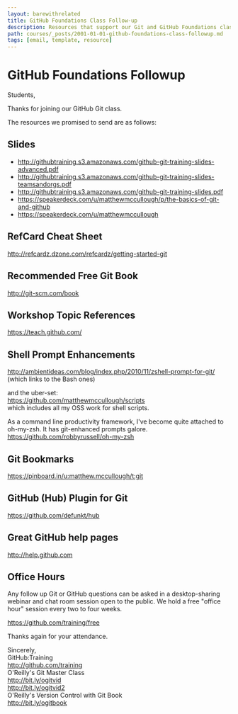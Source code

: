```yaml
---
layout: barewithrelated
title: GitHub Foundations Class Follow-up
description: Resources that support our Git and GitHub Foundations class.
path: courses/_posts/2001-01-01-github-foundations-class-followup.md
tags: [email, template, resource]
---
```



# GitHub Foundations Followup

Students,

Thanks for joining our GitHub Git class.

The resources we promised to send are as follows:


## Slides

* http://githubtraining.s3.amazonaws.com/github-git-training-slides-advanced.pdf
* http://githubtraining.s3.amazonaws.com/github-git-training-slides-teamsandorgs.pdf
* http://githubtraining.s3.amazonaws.com/github-git-training-slides.pdf
* https://speakerdeck.com/u/matthewmccullough/p/the-basics-of-git-and-github
* https://speakerdeck.com/u/matthewmccullough


## RefCard Cheat Sheet

http://refcardz.dzone.com/refcardz/getting-started-git


## Recommended Free Git Book

http://git-scm.com/book


## Workshop Topic References

https://teach.github.com/


## Shell Prompt Enhancements

http://ambientideas.com/blog/index.php/2010/11/zshell-prompt-for-git/
(which links to the Bash ones)

and the uber-set:  
https://github.com/matthewmccullough/scripts  
which includes all my OSS work for shell scripts.

As a command line productivity framework, I've become quite attached to oh-my-zsh.  It has git-enhanced prompts galore.  
https://github.com/robbyrussell/oh-my-zsh


## Git Bookmarks

https://pinboard.in/u:matthew.mccullough/t:git


## GitHub (Hub) Plugin for Git

https://github.com/defunkt/hub


## Great GitHub help pages

http://help.github.com


## Office Hours

Any follow up Git or GitHub questions can be asked in a desktop-sharing webinar and chat room session open to the public. We hold a free "office hour" session every two to four weeks.

https://github.com/training/free



Thanks again for your attendance.


Sincerely,  
GitHub:Training  
http://github.com/training  
O'Reilly's Git Master Class  
http://bit.ly/ogitvid  
http://bit.ly/ogitvid2  
O'Reilly's Version Control with Git Book  
http://bit.ly/ogitbook
